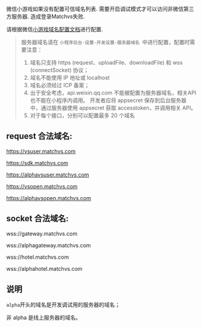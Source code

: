 微信小游戏如果没有配置可信域名列表. 需要开启调试模式才可以访问非微信第三方服务器. 造成登录Matchvs失败.

请根据微信[小游戏域名配置文档](https://developers.weixin.qq.com/miniprogram/dev/api/api-network.html?search-key=%E5%9F%9F%E5%90%8D%E9%85%8D%E7%BD%AE&q=)进行配置.
> 服务器域名请在 `小程序后台-设置-开发设置-服务器域名 `中进行配置，配置时需要注意：
>
> 1. 域名只支持 https (request、uploadFile、downloadFile) 和 wss (connectSocket) 协议；
> 2. 域名不能使用 IP 地址或 localhost
> 3. 域名必须经过 ICP 备案；
> 4. 出于安全考虑，api.weixin.qq.com 不能被配置为服务器域名，相关API也不能在小程序内调用。 开发者应将 appsecret 保存到后台服务器中，通过服务器使用 appsecret 获取 accesstoken，并调用相关 API。
> 5. 对于每个接口，分别可以配置最多 20 个域名

## request 合法域名:
https://vsuser.matchvs.com

https://sdk.matchvs.com

https://alphavsuser.matchvs.com

https://vsopen.matchvs.com

https://alphavsopen.matchvs.com



## socket 合法域名:
wss://gateway.matchvs.com

wss://alphagateway.matchvs.com

wss://hotel.matchvs.com

wss://alphahotel.matchvs.com



## 说明
`alpha`开头的域名是开发调试用的服务器的域名；

非 alpha 是线上服务器的域名。
